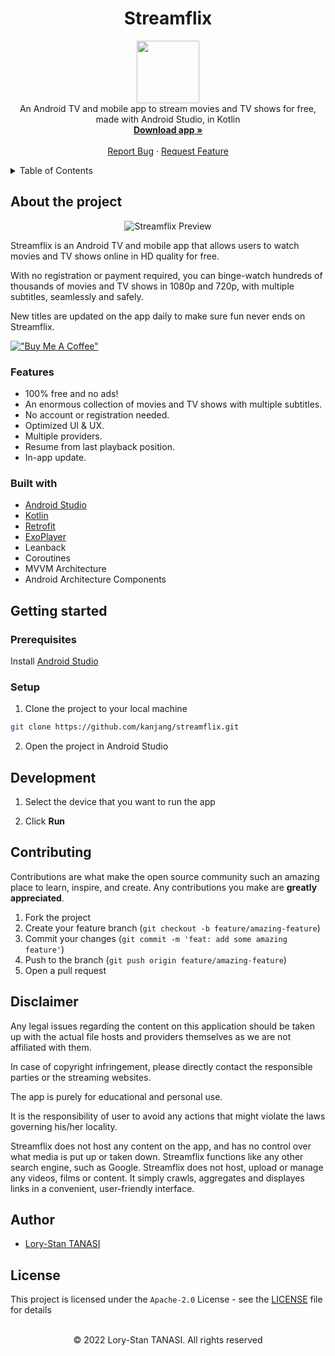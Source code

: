 <h1 align="center">Streamflix</h1>

<p align="center">
  <img src="./app/src/main/res/mipmap-xxxhdpi/ic_launcher.png" height="100px" />
  <br />
  An Android TV and mobile app to stream movies and TV shows for free, made with Android Studio, in Kotlin
  <br />
  <a href="https://github.com/stantanasi/streamflix/releases/latest">
    <strong>Download app »</strong>
  </a>
  <br />
  <br />
  <a href="https://github.com/stantanasi/streamflix/issues">Report Bug</a>
  ·
  <a href="https://github.com/stantanasi/streamflix/issues">Request Feature</a>
</p>

<details>
  <summary>Table of Contents</summary>

- [About the project](#about-the-project)
  - [Features](#features)
  - [Built with](#built-with)
- [Getting started](#getting-started)
  - [Prerequisites](#prerequisites)
  - [Setup](#setup)
- [Development](#development)
- [Contributing](#contributing)
- [Disclaimer](#disclaimer)
- [Author](#author)
- [License](#license)
</details>

## About the project

<p align="center">
  <img src="./.github/docs/screenshot.png" alt="Streamflix Preview">
</p>

Streamflix is an Android TV and mobile app that allows users to watch movies and TV shows online in HD quality for free.

With no registration or payment required, you can binge-watch hundreds of thousands of movies and TV shows in 1080p and 720p, with multiple subtitles, seamlessly and safely. 

New titles are updated on the app daily to make sure fun never ends on Streamflix.

[!["Buy Me A Coffee"](https://www.buymeacoffee.com/assets/img/custom_images/orange_img.png)](https://www.buymeacoffee.com/stantanasi)

### Features

- 100% free and no ads!
- An enormous collection of movies and TV shows with multiple subtitles.
- No account or registration needed.
- Optimized UI & UX.
- Multiple providers.
- Resume from last playback position.
- In-app update.

### Built with

- [Android Studio](https://developer.android.com/studio)
- [Kotlin](https://kotlinlang.org)
- [Retrofit](https://square.github.io/retrofit)
- [ExoPlayer](https://exoplayer.dev)
- Leanback
- Coroutines
- MVVM Architecture
- Android Architecture Components


## Getting started

### Prerequisites

Install [Android Studio](https://developer.android.com/studio)

### Setup

1. Clone the project to your local machine

```bash
git clone https://github.com/kanjang/streamflix.git
```

2. Open the project in Android Studio

## Development

1. Select the device that you want to run the app

2. Click **Run**

## Contributing

Contributions are what make the open source community such an amazing place to learn, inspire, and create. Any contributions you make are **greatly appreciated**.

1. Fork the project
2. Create your feature branch (`git checkout -b feature/amazing-feature`)
3. Commit your changes (`git commit -m 'feat: add some amazing feature'`)
4. Push to the branch (`git push origin feature/amazing-feature`)
5. Open a pull request

## Disclaimer

Any legal issues regarding the content on this application should be taken up with the actual file hosts and providers themselves as we are not affiliated with them.

In case of copyright infringement, please directly contact the responsible parties or the streaming websites.

The app is purely for educational and personal use.

It is the responsibility of user to avoid any actions that might violate the laws governing his/her locality.

Streamflix does not host any content on the app, and has no control over what media is put up or taken down. Streamflix functions like any other search engine, such as Google. Streamflix does not host, upload or manage any videos, films or content. It simply crawls, aggregates and displayes links in a convenient, user-friendly interface.

## Author

- [Lory-Stan TANASI](https://github.com/stantanasi)

## License

This project is licensed under the `Apache-2.0` License - see the [LICENSE](LICENSE) file for details

<p align="center">
  <br />
  © 2022 Lory-Stan TANASI. All rights reserved
</p>

